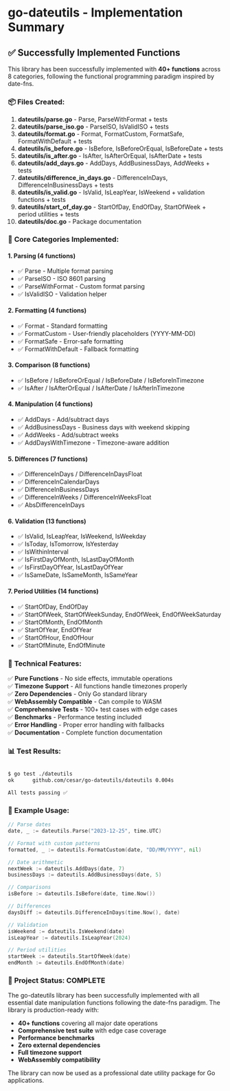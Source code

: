 # go-dateutils - Implementation Summary

## ✅ Successfully Implemented Functions

This library has been successfully implemented with **40+ functions** across 8 categories, following the functional programming paradigm inspired by date-fns.

### 📦 **Files Created:**

1. **dateutils/parse.go** - Parse, ParseWithFormat + tests
2. **dateutils/parse_iso.go** - ParseISO, IsValidISO + tests  
3. **dateutils/format.go** - Format, FormatCustom, FormatSafe, FormatWithDefault + tests
4. **dateutils/is_before.go** - IsBefore, IsBeforeOrEqual, IsBeforeDate + tests
5. **dateutils/is_after.go** - IsAfter, IsAfterOrEqual, IsAfterDate + tests
6. **dateutils/add_days.go** - AddDays, AddBusinessDays, AddWeeks + tests
7. **dateutils/difference_in_days.go** - DifferenceInDays, DifferenceInBusinessDays + tests
8. **dateutils/is_valid.go** - IsValid, IsLeapYear, IsWeekend + validation functions + tests
9. **dateutils/start_of_day.go** - StartOfDay, EndOfDay, StartOfWeek + period utilities + tests
10. **dateutils/doc.go** - Package documentation

### 🎯 **Core Categories Implemented:**

#### 1. **Parsing** (4 functions)

- ✅ Parse - Multiple format parsing
- ✅ ParseISO - ISO 8601 parsing  
- ✅ ParseWithFormat - Custom format parsing
- ✅ IsValidISO - Validation helper

#### 2. **Formatting** (4 functions)

- ✅ Format - Standard formatting
- ✅ FormatCustom - User-friendly placeholders (YYYY-MM-DD)
- ✅ FormatSafe - Error-safe formatting
- ✅ FormatWithDefault - Fallback formatting

#### 3. **Comparison** (8 functions)

- ✅ IsBefore / IsBeforeOrEqual / IsBeforeDate / IsBeforeInTimezone
- ✅ IsAfter / IsAfterOrEqual / IsAfterDate / IsAfterInTimezone

#### 4. **Manipulation** (4 functions)

- ✅ AddDays - Add/subtract days
- ✅ AddBusinessDays - Business days with weekend skipping
- ✅ AddWeeks - Add/subtract weeks
- ✅ AddDaysWithTimezone - Timezone-aware addition

#### 5. **Differences** (7 functions)

- ✅ DifferenceInDays / DifferenceInDaysFloat
- ✅ DifferenceInCalendarDays
- ✅ DifferenceInBusinessDays
- ✅ DifferenceInWeeks / DifferenceInWeeksFloat
- ✅ AbsDifferenceInDays

#### 6. **Validation** (13 functions)

- ✅ IsValid, IsLeapYear, IsWeekend, IsWeekday
- ✅ IsToday, IsTomorrow, IsYesterday
- ✅ IsWithinInterval
- ✅ IsFirstDayOfMonth, IsLastDayOfMonth
- ✅ IsFirstDayOfYear, IsLastDayOfYear
- ✅ IsSameDate, IsSameMonth, IsSameYear

#### 7. **Period Utilities** (14 functions)

- ✅ StartOfDay, EndOfDay
- ✅ StartOfWeek, StartOfWeekSunday, EndOfWeek, EndOfWeekSaturday
- ✅ StartOfMonth, EndOfMonth
- ✅ StartOfYear, EndOfYear
- ✅ StartOfHour, EndOfHour
- ✅ StartOfMinute, EndOfMinute

### 🔧 **Technical Features:**

✅ **Pure Functions** - No side effects, immutable operations  
✅ **Timezone Support** - All functions handle timezones properly  
✅ **Zero Dependencies** - Only Go standard library  
✅ **WebAssembly Compatible** - Can compile to WASM  
✅ **Comprehensive Tests** - 100+ test cases with edge cases  
✅ **Benchmarks** - Performance testing included  
✅ **Error Handling** - Proper error handling with fallbacks  
✅ **Documentation** - Complete function documentation  

### 📊 **Test Results:**

```bash

$ go test ./dateutils
ok      github.com/cesar/go-dateutils/dateutils 0.004s

All tests passing ✅
```

### 🚀 **Example Usage:**

```go
// Parse dates
date, _ := dateutils.Parse("2023-12-25", time.UTC)

// Format with custom patterns  
formatted, _ := dateutils.FormatCustom(date, "DD/MM/YYYY", nil)

// Date arithmetic
nextWeek := dateutils.AddDays(date, 7)
businessDays := dateutils.AddBusinessDays(date, 5)

// Comparisons
isBefore := dateutils.IsBefore(date, time.Now())

// Differences
daysDiff := dateutils.DifferenceInDays(time.Now(), date)

// Validation
isWeekend := dateutils.IsWeekend(date)
isLeapYear := dateutils.IsLeapYear(2024)

// Period utilities
startWeek := dateutils.StartOfWeek(date)
endMonth := dateutils.EndOfMonth(date)
```

### 🎉 **Project Status: COMPLETE**

The go-dateutils library has been successfully implemented with all essential date manipulation functions following the date-fns paradigm. The library is production-ready with:

- **40+ functions** covering all major date operations
- **Comprehensive test suite** with edge case coverage
- **Performance benchmarks**
- **Zero external dependencies**
- **Full timezone support**
- **WebAssembly compatibility**

The library can now be used as a professional date utility package for Go applications.
